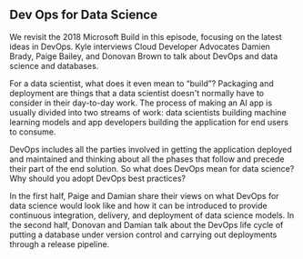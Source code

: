 ## Dev Ops for Data Science

We revisit the 2018 Microsoft Build in this episode, focusing on the latest ideas in DevOps. Kyle interviews Cloud Developer Advocates Damien Brady, Paige Bailey, and Donovan Brown to talk about DevOps and data science and databases.

For a data scientist, what does it even mean to “build”? Packaging and deployment are things that a data scientist doesn't normally have to consider in their day-to-day work. The process of making an AI app is usually divided into two streams of work: data scientists building machine learning models and app developers building the application for end users to consume. 

DevOps includes all the parties involved in getting the application deployed and maintained and  thinking about all the phases that follow and precede their part of the end solution. So what does DevOps mean for data science? Why should you adopt DevOps best practices? 

In the first half, Paige and Damian share their views on what DevOps for data science would look like and how it can be introduced to provide continuous integration, delivery, and deployment of data science models. In the second half, Donovan and Damian talk about the DevOps life cycle of putting a database under version control and carrying out deployments through a release pipeline.

